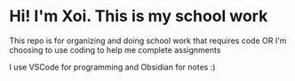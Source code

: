 # Hi! I'm Xoi. This is my school work
This repo is for organizing and doing school work that requires code OR I'm choosing to use coding to help me complete assignments

I use VSCode for programming and Obsidian for notes :)
